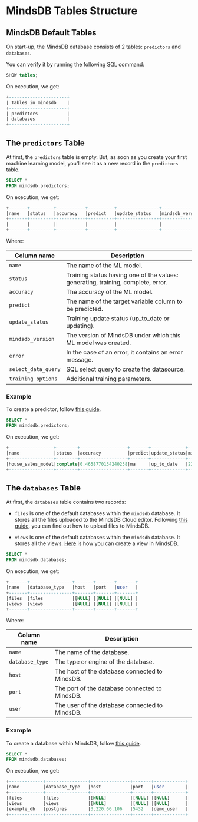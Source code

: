 # MindsDB Tables Structure

## MindsDB Default Tables

On start-up, the MindsDB database consists of 2 tables: `predictors` and `databases`.

You can verify it by running the following SQL command:

```sql
SHOW tables;
```

On execution, we get:

```sql
+----------------------+
| Tables_in_mindsdb    |
+----------------------+
| predictors           |
| databases            |
+----------------------+
```

## The `predictors` Table

At first, the `predictors` table is empty. But, as soon as you create your first machine learning model, you'll see it as a new record in the `predictors` table.

```sql
SELECT *
FROM mindsdb.predictors;
```

On execution, we get:

```sql
+-------+---------+-----------+----------+----------------+------------------+--------+--------------------+-------------------+
|name   |status   |accuracy   |predict   |update_status   |mindsdb_version   |error   |select_data_query   |training_options   |
+-------+---------+-----------+----------+----------------+------------------+--------+--------------------+-------------------+
|       |         |           |          |                |                  |        |                    |                   |
+-------+---------+-----------+----------+----------------+------------------+--------+--------------------+-------------------+
```

Where:

| Column name         | Description                                                                        |
| ------------------- | ---------------------------------------------------------------------------------- |
| `name`              | The name of the ML model.                                                          |
| `status`            | Training status having one of the values: generating, training, complete, error.   |
| `accuracy`          | The accuracy of the ML model.                                                      |
| `predict`           | The name of the target variable column to be predicted.                            |
| `update_status`     | Training update status (up_to_date or updating).                                  |
| `mindsdb_version`   | The version of MindsDB under which this ML model was created.                      |
| `error`             | In the case of an error, it contains an error message.                             |
| `select_data_query` | SQL select query to create the datasource.                                         |
| `training options`  | Additional training parameters.                                                    |

### Example

To create a predictor, follow [this guide](https://docs.mindsdb.com/sql/create/predictor/).

```sql
SELECT *
FROM mindsdb.predictors;
```

On execution, we get:

```sql
+-----------------+--------+------------------+-------+-------------+---------------+-----+-----------------+----------------+
|name             |status  |accuracy          |predict|update_status|mindsdb_version|error|select_data_query|training_options|
+-----------------+--------+------------------+-------+-------------+---------------+-----+-----------------+----------------+
|house_sales_model|complete|0.4658770134240238|ma     |up_to_date   |22.7.5.1       |     |                 |                |
+-----------------+--------+------------------+-------+-------------+---------------+-----+-----------------+----------------+
```

## The `databases` Table

At first, the `databases` table contains two records:

* `files` is one of the default databases within the `mindsdb` database.
It stores all the files uploaded to the MindsDB Cloud editor. Following [this guide](https://docs.mindsdb.com/sql/create/file/), you can find out how to upload files to MindsDB.

* `views` is one of the default databases within the `mindsdb` database.
It stores all the views. [Here](https://docs.mindsdb.com/sql/create/view/) is how you can create a view in MindsDB.

```sql
SELECT *
FROM mindsdb.databases;
```

On execution, we get:

```sql
+-------+----------------+-------+-------+-------+
|name   |database_type   |host   |port   |user   |
+-------+----------------+-------+-------+-------+
|files  |files           |[NULL] |[NULL] |[NULL] |
|views  |views           |[NULL] |[NULL] |[NULL] |
+-------+----------------+-------+-------+-------+
```

Where:

| Column name       | Description                                      |
| ----------------- | ------------------------------------------------ |
| `name`            | The name of the database.                        |
| `database_type`   | The type or engine of the database.              |
| `host`            | The host of the database connected to MindsDB.   |
| `port`            | The port of the database connected to MindsDB.   |
| `user`            | The user of the database connected to MindsDB.   |

### Example

To create a database within MindsDB, follow [this guide](https://docs.mindsdb.com/sql/create/databases/).

```sql
SELECT *
FROM mindsdb.databases;
```

On execution, we get:

```sql
+-------------+----------------+---------------+-------+------------+
|name         |database_type   |host           |port   |user        |
+-------------+----------------+---------------+-------+------------+
|files        |files           |[NULL]         |[NULL] |[NULL]      |
|views        |views           |[NULL]         |[NULL] |[NULL]      |
|example_db   |postgres        |3.220.66.106   |5432   |demo_user   |
+-------------+----------------+---------------+-------+------------+
```
